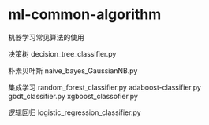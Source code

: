 # ml-common-algorithm
机器学习常见算法的使用

决策树
decision_tree_classifier.py

朴素贝叶斯
naive_bayes_GaussianNB.py

集成学习
random_forest_classifier.py
adaboost-classifier.py
gbdt_classifier.py
xgboost_classofier.py


逻辑回归
logistic_regression_classifier.py